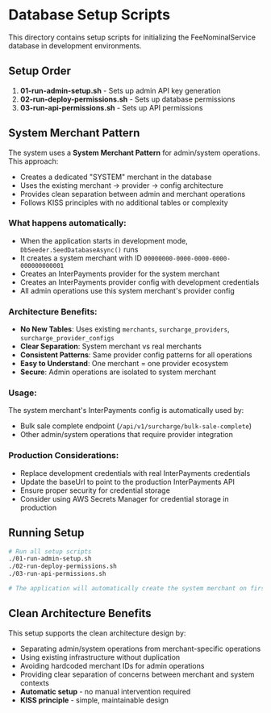 # Database Setup Scripts

This directory contains setup scripts for initializing the FeeNominalService database in development environments.

## Setup Order

1. **01-run-admin-setup.sh** - Sets up admin API key generation
2. **02-run-deploy-permissions.sh** - Sets up database permissions
3. **03-run-api-permissions.sh** - Sets up API permissions

## System Merchant Pattern

The system uses a **System Merchant Pattern** for admin/system operations. This approach:

- Creates a dedicated "SYSTEM" merchant in the database
- Uses the existing merchant → provider → config architecture
- Provides clean separation between admin and merchant operations
- Follows KISS principles with no additional tables or complexity

### What happens automatically:
- When the application starts in development mode, `DbSeeder.SeedDatabaseAsync()` runs
- It creates a system merchant with ID `00000000-0000-0000-0000-000000000001`
- Creates an InterPayments provider for the system merchant
- Creates an InterPayments provider config with development credentials
- All admin operations use this system merchant's provider config

### Architecture Benefits:
- **No New Tables**: Uses existing `merchants`, `surcharge_providers`, `surcharge_provider_configs`
- **Clear Separation**: System merchant vs real merchants
- **Consistent Patterns**: Same provider config patterns for all operations
- **Easy to Understand**: One merchant = one provider ecosystem
- **Secure**: Admin operations are isolated to system merchant

### Usage:
The system merchant's InterPayments config is automatically used by:
- Bulk sale complete endpoint (`/api/v1/surcharge/bulk-sale-complete`)
- Other admin/system operations that require provider integration

### Production Considerations:
- Replace development credentials with real InterPayments credentials
- Update the baseUrl to point to the production InterPayments API
- Ensure proper security for credential storage
- Consider using AWS Secrets Manager for credential storage in production

## Running Setup

```bash
# Run all setup scripts
./01-run-admin-setup.sh
./02-run-deploy-permissions.sh
./03-run-api-permissions.sh

# The application will automatically create the system merchant on first run
```

## Clean Architecture Benefits

This setup supports the clean architecture design by:
- Separating admin/system operations from merchant-specific operations
- Using existing infrastructure without duplication
- Avoiding hardcoded merchant IDs for admin operations
- Providing clear separation of concerns between merchant and system contexts
- **Automatic setup** - no manual intervention required
- **KISS principle** - simple, maintainable design 